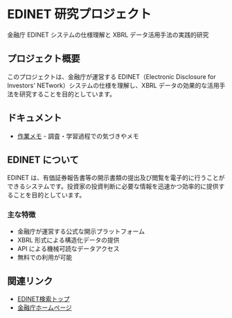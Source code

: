 # EDINET 研究プロジェクト

金融庁 EDINET システムの仕様理解と XBRL データ活用手法の実践的研究

## プロジェクト概要

このプロジェクトは、金融庁が運営する EDINET（Electronic Disclosure for Investors' NETwork）システムの仕様を理解し、XBRL データの効果的な活用手法を研究することを目的としています。

## ドキュメント

- [作業メモ](notes.md) - 調査・学習過程での気づきやメモ

## EDINET について

EDINET は、有価証券報告書等の開示書類の提出及び閲覧を電子的に行うことができるシステムです。投資家の投資判断に必要な情報を迅速かつ効率的に提供することを目的としています。

### 主な特徴

- 金融庁が運営する公式な開示プラットフォーム
- XBRL 形式による構造化データの提供
- API による機械可読なデータアクセス
- 無料での利用が可能

## 関連リンク

- [EDINET検索トップ](https://disclosure2.edinet-fsa.go.jp/)
- [金融庁ホームページ](https://www.fsa.go.jp/)
